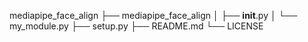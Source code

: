 mediapipe_face_align
├── mediapipe_face_align
│   ├── __init__.py
│   └── my_module.py
├── setup.py
├── README.md
└── LICENSE

